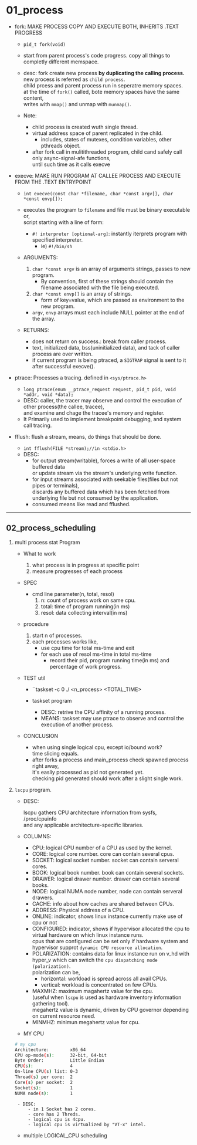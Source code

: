 # 01_process

- fork: MAKE PROCESS COPY AND EXECUTE BOTH, INHERITS .TEXT PROGRESS
    - ``pid_t fork(void)``
    - start from parent process's code progress. copy all things to completly different memspace.
    - desc: fork create new process __by duplicating the calling process.__  
    new process is referred as ``child process``.  
    child prcess and parent process run in seperatre memory spaces.  
    at the time of ``fork()`` called, bote memory spaces have the same content,  
    writes with ``mmap()`` and unmap with ``munmap()``.

    - Note:
        - child process is created wuth single thread.
        - virtual address space of parent replicated in the child.
            - includes, states of mutexes, condition variables, other pthreads object.
        - after fork call in mulitithreaded program, child cand safely call only async-signal-afe functions,  
until such time as it calls execve

- execve: MAKE RUN PROGRAM AT CALLEE PROCESS AND EXECUTE FROM THE .TEXT ENTRYPOINT
    - ``int execve(const char *filename, char *const argv[], char *const envp[]);``
    - executes the program to ``filename`` and file must be binary executable or,  
script starting with a line of form:
        - ``#! interpreter [optional-arg]``: instantly iterprets program with specified interpreter.
            - ie) ``#!/bin/sh``
    - ARGUMENTS:
        1. ``char *const argv`` is an array of arguments strings, passes to new program.
            - By convention, first of these strings should contain the filename associated with the file being executed.
        2. ``char *const envp[]`` is an array of strings.
            - form of key=value, which are passed as environment to the new program.
        - ``argv``, ``envp`` arrays must each include NULL pointer at the end of the array.

    - RETURNS:
        - does not return on success.: break from caller process.
        - text, initialized data, bss(uninitialized data), and tack of caller process are over written.
        - if current program is being ptraced, a ``SIGTRAP`` signal is sent to it after successful execve().


- ptrace: Processes a tracing. defined in ``<sys/ptrace.h>``
    - ``long ptrace(enum __ptrace_request request, pid_t pid, void *addr, void *data);``
    - DESC: caller, the tracer may observe and control the execution of other process(the callee, tracee),  
and examine and chage the tracee's memory and register.
    - It Primarily used to implement breakpoint debugging, and system call tracing.


- fflush: flush a stream, means, do things that should be done.
    - ``int fflush(FILE *stream);//in <stdio.h>``
    - DESC:
        - for output stream(writable), forces a write of all user-space buffered data  
or update stream via the stream's underlying write function.
        - for input streams associated with seekable files(files but not pipes or terminals),  
discards any buffered data which has been fetched from underlying file but not consumed by the application.
        - consumed means like read and fflushed.
 
___

## 02_process_scheduling

1. multi process stat Program

    - What to work
        1. what process is in progress at specific point
        2. measure progresses of each process

    - SPEC
        - cmd line parameter(n, total, resol)
            1. n: count of process work on same cpu.
            2. total: time of program running(in ms)
            3. resol: data collecting interval(in ms)
    - procedure
        1. start n of processes.
        2. each processes works like,
            - use cpu time for total ms-time and exit
            - for each use of resol ms-time in total ms-time
                - record their pid, program running time(in ms) and percentage of work progress.

    - TEST util
        - ``taskset -c 0 ./<FILENAME> <n_process> <TOTAL_TIME> <INTERVAL>

        - taskset program
            - DESC: retrive the CPU affinity of a running process.
            - MEANS: taskset may use ptrace to observe and control the execution of another process.
             
    - CONCLUSION
        - when using single logical cpu, except io/bound work?  
time slicing equals.
        - after forks a process and main_process check spawned process right away,  
it's easliy processed as pid not generated yet.  
checking pid generated should work after a slight single work.
    
2. ``lscpu`` program.

    - DESC:

        lscpu gathers CPU architecture information from sysfs, /proc/cpuinfo  
and any applicable architecture-specific libraries.

    - COLUMNS:

        - CPU: logical CPU number of a CPU as used by the kernel.
        - CORE: logical core number. core can contain several cpus.
        - SOCKET: logical socket number. socket can contain serveral cores.
        - BOOK: logical book number. book can contain several sockets.
        - DRAWER: logical drawer number. drawer can contain several books.
        - NODE: logical NUMA node number, node can contain serveral drawers.
        - CACHE: info about how caches are shared between CPUs.
        - ADDRESS: Physical address of a CPU.
        - ONLINE: indicator, shows linux instance currently make use of cpu or not
        - CONFIGURED: indicator, shows if hypervisor allocated the cpu to virtual hardware on which linux instance runs.  
cpus that are configured can be set only if hardware system and hypervisor supprot ``dynamic CPU resource allocation``.
        - POLARIZATION: contains data for linux instance run on v_hd with hyper_v which can switch the ``cpu dispatching mode (polarization)``.  
polarization can be,
            - horizontal: workload is spread across all avail CPUs.
            - vertical: workload is concentrated on few CPUs.
        - MAXMHZ: maximum magahertz value for the cpu.  
(useful when ``lscpu`` is used as hardware inventory information gathering tool).  
megahertz value is dynamic, driven by CPU governor depending on current resource need.
        - MINMHZ: minimun megahertz value for cpu.

    - MY CPU

    ```bash
    # my cpu
    Architecture:        x86_64
    CPU op-mode(s):      32-bit, 64-bit
    Byte Order:          Little Endian
    CPU(s):              4
    On-line CPU(s) list: 0-3
    Thread(s) per core:  2
    Core(s) per socket:  2
    Socket(s):           1
    NUMA node(s):        1
    ```

        - DESC:
            - in 1 Socket has 2 cores.
            - core has 2 Threds.
            - logical cpu is 4cpu.
            - logical cpu is virtualized by "VT-x" intel.

    - multiple LOGICAL_CPU scheduling

        
